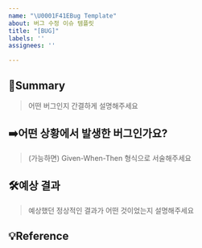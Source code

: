 ```yaml
---
name: "\U0001F41EBug Template"
about: 버그 수정 이슈 템플릿
title: "[BUG]"
labels: ''
assignees: ''

---
```


## 📑Summary
> 어떤 버그인지 간결하게 설명해주세요

## ➡️어떤 상황에서 발생한 버그인가요?
> (가능하면) Given-When-Then 형식으로 서술해주세요

## 🛠️예상 결과
> 예상했던 정상적인 결과가 어떤 것이었는지 설명해주세요

## 💡Reference

